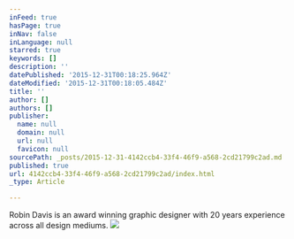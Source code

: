 ```yaml
---
inFeed: true
hasPage: true
inNav: false
inLanguage: null
starred: true
keywords: []
description: ''
datePublished: '2015-12-31T00:18:25.964Z'
dateModified: '2015-12-31T00:18:05.484Z'
title: ''
author: []
authors: []
publisher:
  name: null
  domain: null
  url: null
  favicon: null
sourcePath: _posts/2015-12-31-4142ccb4-33f4-46f9-a568-2cd21799c2ad.md
published: true
url: 4142ccb4-33f4-46f9-a568-2cd21799c2ad/index.html
_type: Article

---
```

Robin Davis is an award winning graphic designer with 20 years experience across all design mediums.  ![](https://the-grid-user-content.s3-us-west-2.amazonaws.com/1c9de20b-2ac4-40d0-92e6-b9552679620b.jpg)